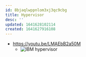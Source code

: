 ```yaml
---
id: 8bjaqlwppnlom3xj3qc9cbg
title: Hypervisor
desc: ''
updated: 1641628102114
created: 1641627916108
---
```



- <https://youtu.be/LMAEbB2a50M>
  - ![IBM hypervisor](assets/images/2022-01-07-23-45-39.png)
